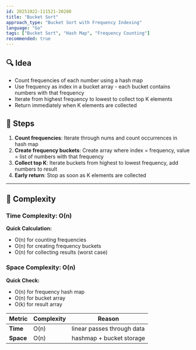 ```yaml
---
id: 20251022-111521-20280
title: "Bucket Sort"
approach_type: "Bucket Sort with Frequency Indexing"
language: "Go"
tags: ["Bucket Sort", "Hash Map", "Frequency Counting"]
recommended: true
---
```


## 🔍 Idea
* Count frequencies of each number using a hash map
* Use frequency as index in a bucket array - each bucket contains numbers with that frequency
* Iterate from highest frequency to lowest to collect top K elements
* Return immediately when K elements are collected

## 🧩 Steps
1. **Count frequencies**: Iterate through nums and count occurrences in hash map
2. **Create frequency buckets**: Create array where index = frequency, value = list of numbers with that frequency
3. **Collect top K**: Iterate buckets from highest to lowest frequency, add numbers to result
4. **Early return**: Stop as soon as K elements are collected

---

## 🧮 Complexity

### Time Complexity: O(n)
**Quick Calculation:**
- O(n) for counting frequencies
- O(n) for creating frequency buckets  
- O(n) for collecting results (worst case)

### Space Complexity: O(n)
**Quick Check:**
- O(n) for frequency hash map
- O(n) for bucket array
- O(k) for result array

| Metric  |  Complexity | Reason |
|---------|-------------|--------|
| **Time**  | O(n) | linear passes through data |
| **Space** | O(n) | hashmap + bucket storage |